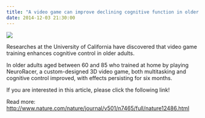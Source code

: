 ```yaml
---
title: "A video game can improve declining cognitive function in older adults"
date: 2014-12-03 21:30:00
---
```


![](http://bspl.korea.ac.kr/image/photo/general/1.13674_GLOBETV.jpg)

Researches at the University of California have discovered that video game training enhances cognitive control in older adults.

In older adults aged between 60 and 85 who trained at home by playing NeuroRacer, a custom-designed 3D video game, both multitasking and cognitive control improved, with effects persisting for six months.

If you are interested in this article, please click the following link!

Read more: 
<http://www.nature.com/nature/journal/v501/n7465/full/nature12486.html>

